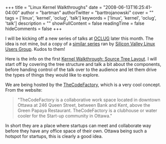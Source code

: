 +++
title = "Linux Kernel Walkthroughs"
date = "2008-06-13T16:25:41-04:00"
author = "bartman"
authorTwitter = "barttrojanowski"
cover = ""
tags = ['linux', 'kernel', 'oclug', 'talk']
keywords = ['linux', 'kernel', 'oclug', 'talk']
description = ""
showFullContent = false
readingTime = false
hideComments = false
+++

I will be kicking off a new series of talks at [OCLUG](http://oclug.on.ca/) later this month.  The
idea is not mine, but a copy of a [similar series](http://www.youtube.com/results?search_query=%22Kernel+Walkthrough%22&search_type=&aq=f)
ran by [Silicon Valley Linux Users Group](http://www.svlug.org/).  Kudos to them!

Here is the info on the first [Kernel Walkthrough: Source Tree Layout](http://oclug.on.ca/meeting/32/).
I will start off by covering the tree structure and talk a bit about the components, before handing 
control of the talk over to the audience and let them drive the types of things they would like to
explore.

We are being hosted by the [TheCodeFactory](http://thecodefactory.ca/), which is a very cool
concept.  From the website:

> "TheCodeFactory is a collaborative work space located in downtown Ottawa at 246
> Queen Street, between Bank and Kent, above the Green Papaya Restaurant. 
> TheCodeFactory is a clubhouse or water cooler for the Start-up community in Ottawa."

In short they are a place where startups can meet and collaborate way before they have
any office space of their own.  Ottawa being such a hotspot for startups, this is clearly
a good idea.
